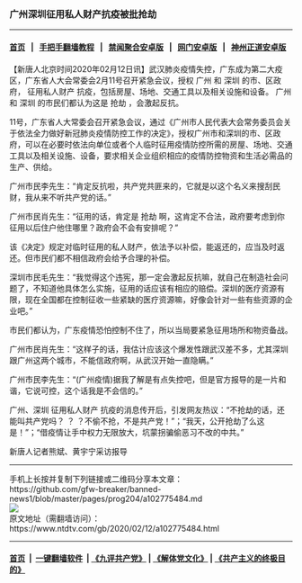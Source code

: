 ### 广州深圳征用私人财产抗疫被批抢劫
------------------------

#### [首页](https://github.com/gfw-breaker/banned-news1/blob/master/README.md) &nbsp;&nbsp;|&nbsp;&nbsp; [手把手翻墙教程](https://github.com/gfw-breaker/guides/wiki) &nbsp;&nbsp;|&nbsp;&nbsp; [禁闻聚合安卓版](https://github.com/gfw-breaker/bn-android) &nbsp;&nbsp;|&nbsp;&nbsp; [网门安卓版](https://github.com/oGate2/oGate) &nbsp;&nbsp;|&nbsp;&nbsp; [神州正道安卓版](https://github.com/SzzdOgate/update) 



<div><div class="post_content" itemprop="articleBody">
 <p>
  【新唐人北京时间2020年02月12日讯】武汉肺炎疫情失控，广东成为第二大疫区，广东省人大会常委会2月11号召开紧急会议，授权
  <ok href="https://www.ntdtv.com/gb/广州.htm">
   广州
  </ok>
  和
  <ok href="https://www.ntdtv.com/gb/深圳.htm">
   深圳
  </ok>
  的市、区政府，
  <ok href="https://www.ntdtv.com/gb/征用私人财产.htm">
   征用私人财产
  </ok>
  抗疫，包括房屋、场地、交通工具以及相关设施和设备。
  <ok href="https://www.ntdtv.com/gb/广州.htm">
   广州
  </ok>
  和
  <ok href="https://www.ntdtv.com/gb/深圳.htm">
   深圳
  </ok>
  的市民们都认为这是
  <ok href="https://www.ntdtv.com/gb/抢劫.htm">
   抢劫
  </ok>
  ，会激起反抗。
 </p>
 <p>
  11号，广东省人大常委会召开紧急会议，通过《广州市人民代表大会常务委员会关于依法全力做好新冠肺炎疫情防控工作的决定》，授权广州市和深圳的市、区政府，可以在必要时依法向单位或者个人临时征用疫情防控所需的房屋、场地、交通工具以及相关设施、设备，要求相关企业组织相应的疫情防控物资和生活必需品的生产、供给。
 </p>
 <p>
  广州市民李先生：“肯定反抗啦，共产党共匪来的，它就是以这个名义来搜刮民财，我从来不听共产党的话。”
 </p>
 <p>
  广州市民肖先生：“征用的话，肯定是
  <ok href="https://www.ntdtv.com/gb/抢劫.htm">
   抢劫
  </ok>
  啊，这肯定不合法，政府要考虑到你征用以后住户他住哪里？政府会不会有安排呢？”
 </p>
 <p>
  该《决定》规定对临时征用的私人财产，依法予以补偿，能返还的，应当及时返还。但市民们都不相信政府会给予合理的补偿。
 </p>
 <p>
  深圳市民毛先生：“我觉得这个违宪，那一定会激起反抗嘛，就自己在制造社会问题了，不知道他具体怎么实施，征用的话应该有相应的赔偿。深圳的医疗资源有限，现在全国都在控制征收一些紧缺的医疗资源嘛，好像会针对一些有些资源的企业吧。”
 </p>
 <p>
  市民们都认为，广东疫情恐怕控制不住了，所以当局要紧急征用场所和物资备战。
 </p>
 <p>
  广州市民肖先生：“这样子的话，我估计应该这个爆发性跟武汉差不多，尤其深圳跟广州这两个城市，不能信政府啊，从武汉开始一直隐瞒。”
 </p>
 <p>
  广州市民李先生：“(广州疫情)据我了解是有点失控吧，但是官方报导的是一片和谐，它说可控，这个话我是不会信的。”
 </p>
 <p>
  广州、深圳
  <ok href="https://www.ntdtv.com/gb/征用私人财产.htm">
   征用私人财产
  </ok>
  抗疫的消息传开后，引发网友热议：“不抢劫的话，还能叫共产党吗？ ？ ？不偷不抢，不是共产党！”；“我天，公开抢劫了么这是！”；“借疫情让手中权力无限放大，坑蒙拐骗偷恶习不改的中共。”
 </p>
 <p>
  新唐人记者熊斌、黄宇宁采访报导
 </p>
 <div class="single_ad">
 </div>
</div>
</div>
<hr/>
手机上长按并复制下列链接或二维码分享本文章：<br/>
https://github.com/gfw-breaker/banned-news1/blob/master/pages/prog204/a102775484.md <br/>
<a href='https://github.com/gfw-breaker/banned-news1/blob/master/pages/prog204/a102775484.md'><img src='https://github.com/gfw-breaker/banned-news1/blob/master/pages/prog204/a102775484.md.png'/></a> <br/>
原文地址（需翻墙访问）：https://www.ntdtv.com/gb/2020/02/12/a102775484.html


------------------------
#### [首页](https://github.com/gfw-breaker/banned-news1/blob/master/README.md) &nbsp;|&nbsp; [一键翻墙软件](https://github.com/gfw-breaker/nogfw/blob/master/README.md) &nbsp;| [《九评共产党》](https://github.com/gfw-breaker/9ping.md/blob/master/README.md#九评之一评共产党是什么) | [《解体党文化》](https://github.com/gfw-breaker/jtdwh.md/blob/master/README.md) | [《共产主义的终极目的》](https://github.com/gfw-breaker/gczydzjmd.md/blob/master/README.md)


<img src='http://gfw-breaker.win/banned-news/pages/prog204/a102775484.md' width='0px' height='0px'/>